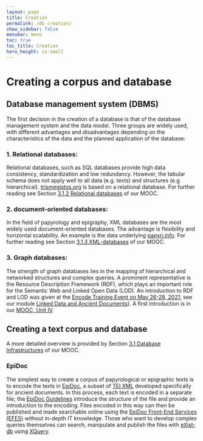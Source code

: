 ```yaml
---
layout: page
title: Creation
permalink: /db_creation/
show_sidebar: false
menubar: menu
toc: true
toc_title: Creation
hero_height: is-small
---
```

# Creating a corpus and database
## Database management system (DBMS)
The first decision in the creation of a database is that of the database management system and the data model. Three groups are widely used, with different advantages and disadvantages depending on the characteristics of the data and the planned application of the database: 
### 1. Relational databases:
Relational databases, such as SQL databases provide high data consistency, standardization and low redundancy. However, the tabular schema does not apply well to all data (e.g. texts) and structures (e.g. hierarchical). [trismegistos.org](trismegistos.org) is based on a relational database. For further reading see Section [3.1.2 Relational databases](https://teach-dariah-cur.acdh-dev.oeaw.ac.at/mod/lesson/view.php?id=2503&pageid=2528) of our MOOC. 
### 2. document-oriented databases:
In the field of papyrology and epigraphy, XML databases are the most widely used document-oriented databases. The advantage is flexibility and horizontal scalability. An example is the data underlying [papyri.info](www.papyri.info). For further reading see Section [3.1.3 XML-databases](https://teach-dariah-cur.acdh-dev.oeaw.ac.at/mod/lesson/view.php?id=2503&pageid=2530) of our MOOC.
### 3. Graph databases:
The strength of graph databases lies in the mapping of hierarchical and networked structures and complex queries. A prominent representative is the Resource Description Framework (RDF), which plays an important role for the Semantic Web and Linked Open Data (LOD). An introduction to RDF and LOD was given at the [Encode Training Event on May 26-28, 2021](https://site.unibo.it/encode/en/encode-project-conference-programme-201ebridging-the-gap-with-linked-open-data201c-25th-may-2021-1.pdf/@@download/file/Invitation-ENCODE%20Intensive%20Training%2026th%20to%2028th%20May%202021.pdf), see our module [Linked Data and Ancient Documents](https://gn.biblhertz.it/encode/modules/m1)). A first introduction is in our [MOOC, Unit IV](https://teach-dariah-cur.acdh-dev.oeaw.ac.at/course/view.php?id=73&section=7).

## Creating a text corpus and database
A more detailed overview is provided by Section [3.1 Database Infrastructures](https://teach-dariah-cur.acdh-dev.oeaw.ac.at/mod/lesson/view.php?id=2503) of our MOOC.
### EpiDoc
The simplest way to create a corpus of papyrological or epigraphic texts is to encode the texts in [EpiDoc](https://epidoc.stoa.org/), a subset of [TEI XML](tei-c.org) developed specifically for ancient documents. In this process, each text is encoded in a separate file; the [EpiDoc Guidelines](https://epidoc.stoa.org/gl/latest/) introduce the structure of the file and provide an introduction to the encoding.
Files encoded in this way can then be published and made searchable online using the [EpiDoc Front-End Services (EFES)](https://github.com/EpiDoc/EFES) without in-depth IT knowledge. Those who want to develop complex queries themselves can search, manipulate and publish the files with [eXist-db](http://exist-db.org/) using [XQuery](https://www.w3schools.com/xml/xquery_intro.asp).
